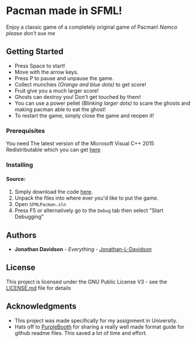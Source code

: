 # Pacman made in SFML!

Enjoy a classic game of a completely original game of Pacman! *Namco please don't sue me*

## Getting Started

- Press Space to start!
- Move with the arrow keys.
- Press P to pause and unpause the game.
- Collect munchies *(Orange and blue dots)* to get score!
- Fruit give you a much larger score!
- Ghosts can destroy you! Don't get touched by them!
- You can use a power pellet *(Blinking larger dots)* to scare the ghosts and making pacman able to eat the ghost!
- To restart the game, simply close the game and reopen it!


### Prerequisites

You need The latest version of the Microsoft Visual C++ 2015 Redistributable which you can get [here](https://www.microsoft.com/en-us/download/details.aspx?id=53840)


### Installing

#### Source:
1. Simply download the code [here](https://github.com/Jonathan-L-Davidson/SFMLPacman/archive/master.zip).
2. Unpack the files into where ever you'd like to put the game. 
3. Open `SFMLPacman.sln`
4. Press F5 or alternatively go to the `Debug` tab then select "Start Debugging" 

## Authors

* **Jonathan Davidson** - *Everything* - [Jonathan-L-Davidson](https://github.com/Jonathan-L-Davidson)


## License

This project is licensed under the GNU Public License V3 - see the [LICENSE.md](LICENSE.md) file for details


## Acknowledgments

* This project was made specifically for my assignment in University.
* Hats off to [PurpleBooth](https://github.com/PurpleBooth) for sharing a really well made format guide for github readme files. This saved a lot of time and effort.
